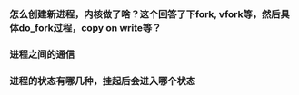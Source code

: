 ### 怎么创建新进程，内核做了啥？这个回答了下fork, vfork等，然后具体do_fork过程，copy on write等？

### 进程之间的通信

### 进程的状态有哪几种，挂起后会进入哪个状态



